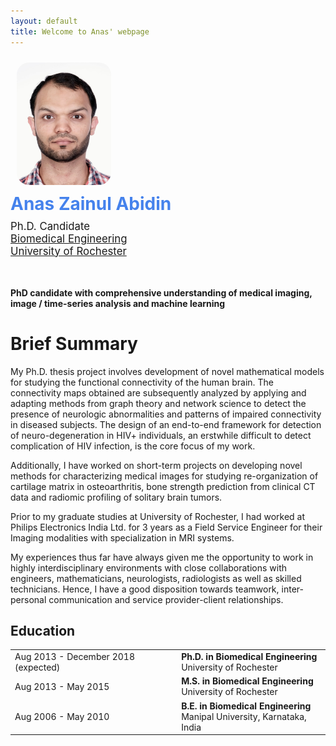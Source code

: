 ```yaml
---
layout: default
title: Welcome to Anas' webpage
---
```


<div class="container">
  <div class="row">
    <div class="col-md-6 col-md-offset-1 vcenter idxHdr">
      <div class="col-md-2 vcenter idxHdr">
      <a href="/images/photo_Anas.jpg">
        <img src="/images/photo_Anas.jpg"
             style="border-radius: 20px; margin: 10px; max-width: 30%;"
             alt="Me."/>
      </a>
    </div>
      <div style='font-size: 2em; color: #4582ec; font-weight: bold; padding-bottom: 0.3em;'>Anas Zainul Abidin</div>
      <div style='font-size: 1.2em;'>
        Ph.D. Candidate
      </div>
      <div style='font-size: 1.2em'>
        <a href="http://www.hajim.rochester.edu/bme/">Biomedical Engineering</a>
      </div>
      <div style='font-size: 1.2em'>
        <a href="http://rochester.edu/">University of Rochester</a>
      </div>
      <br/>
      <div style="padding: 0.3em; display: inline-block; border-radius: 4px; font-size: 1.2em;">
        <a href="data/cv.pdf" target='_blank' style='text-decoration: none;'>
          <i class="fas fa-file-download fa-3x"></i>
        </a>
      </div>
  </div>


**PhD candidate with comprehensive understanding of medical imaging, image / time-series analysis and machine learning**

# Brief Summary

My Ph.D. thesis project involves development of novel mathematical models for studying the functional connectivity of the human brain. The connectivity maps obtained are subsequently analyzed by applying and adapting methods from graph theory and network science to detect the presence of neurologic abnormalities and patterns of impaired connectivity in diseased subjects. The design of an end-to-end framework for detection of neuro-degeneration in HIV+ individuals, an erstwhile difficult to detect complication of HIV infection, is the core focus of my work.

Additionally, I have worked on short-term projects on developing novel methods for characterizing medical images for studying re-organization of cartilage matrix in osteoarthritis, bone strength prediction from clinical CT data and radiomic profiling of solitary brain tumors. 

Prior to my graduate studies at University of Rochester, I had worked at Philips Electronics India Ltd. for 3 years as a Field Service Engineer for their Imaging modalities with specialization in MRI systems. 

My experiences thus far have always given me the opportunity to work in highly interdisciplinary environments with close collaborations with engineers, mathematicians, neurologists, radiologists as well as skilled technicians. Hence, I have a good disposition towards teamwork, inter-personal communication and service provider-client relationships. 


## <i class="fas fa-link"></i> Education

<table class="table table-hover">
  <tr>
    <td class="col-md-3">Aug 2013 - December 2018 (expected)</td>
    <td>
        <strong>Ph.D. in Biomedical Engineering</strong>
        <br>
      University of Rochester
    </td>
  </tr>
  <tr>
    <td class="col-md-3">Aug 2013 - May 2015</td>
    <td>
        <strong>M.S. in Biomedical Engineering</strong>
        <br>
      University of Rochester
    </td>
  </tr>
  <tr>
    <td class="col-md-3">Aug 2006 - May 2010</td>
    <td>
        <strong>B.E. in Biomedical Engineering</strong> 
        <br>
      Manipal University, Karnataka, India
    </td>
  </tr>
